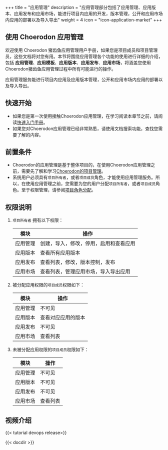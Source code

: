 ﻿+++
title = "应用管理"
description = "应用管理部分包括了应用管理、应用版本、应用发布和应用市场，能进行项目内应用的开发，版本管理，公开和应用市场内应用的部署以及导入导出"
weight = 4
icon = "icon-application-market"
+++

## 使用 Choerodon 应用管理

欢迎使用 Choerodon 猪齿鱼应用管理用户手册，如果您是项目成员和项目管理员，这些文档将对您有用。本节将围绕应用管理各个功能的使用进行详细的介绍，包括 **应用管理**、**应用模板**、**应用版本**、**应用发布**、**应用市场**，将涵盖您使用Choerodon猪齿鱼应用管理过程中所有可能进行的操作。

应用管理服务能进行项目内应用及应用版本管理，公开和应用市场内应用的部署以及导入导出。

## 快速开始

 - 如果您是第一次使用接触Choerodon应用管理，在学习阅读本章节之前，请阅读[快速入门手册](../../quick-start)。
 - 如果您对Choerodon应用管理已经非常熟悉，请使用文档搜索功能，查找您需要了解的内容。

## 前置条件

 - Choerodon的应用管理是基于整体项目的，在使用Choerodon应用管理之前，需要先了解和学习[Choerodon的项目管理](../../quick-start/admin/project)。
 - 系统用户必须具有`项目所有者`，或者`项目成员`角色，才能使用应用管理服务。所以，在使用应用管理之前，您需要为您的用户分配`项目所有者`，或者`项目成员`角色。至于权限管理，请参阅[项目角色分配](.././system-configuration/project/role-assignment/)。

## 权限说明

1. `项目所有者` 拥有以下权限：

    模块|操作
    |---|---|
    应用管理|创建，导入，修改，停用，启用和查看应用
    应用版本|查看所有应用版本
    应用发布|查看列表，修改，版本控制，发布
    应用市场|查看列表，管理应用市场，导入导出应用

2. 被分配应用权限的`项目成员`权限如下：

    模块|操作
    |---|---|
    应用管理|不可见
    应用版本|查看对应应用的版本
    应用发布|不可见
    应用市场|查看列表  

3. 未被分配应用权限的`项目成员`权限如下：

    模块|操作
    |---|---|
    应用管理|不可见
    应用版本|不可见
    应用发布|不可见
    应用市场|查看列表


## 视频介绍

{{< tutorial devops release>}}

{{< docdir >}}

